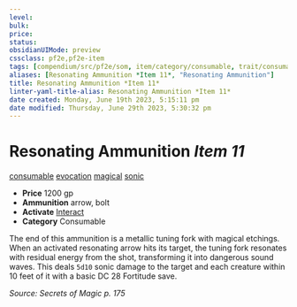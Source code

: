 ```yaml
---
level:
bulk:
price:
status:
obsidianUIMode: preview
cssclass: pf2e,pf2e-item
tags: [compendium/src/pf2e/som, item/category/consumable, trait/consumable, trait/evocation, trait/magical, trait/sonic]
aliases: [Resonating Ammunition *Item 11*, "Resonating Ammunition"]
title: Resonating Ammunition *Item 11*
linter-yaml-title-alias: Resonating Ammunition *Item 11*
date created: Monday, June 19th 2023, 5:15:11 pm
date modified: Thursday, June 29th 2023, 5:30:32 pm
---
```


# Resonating Ammunition *Item 11*

[consumable](rules/traits/consumable.md) [evocation](rules/traits/evocation.md) [magical](rules/traits/magical.md) [sonic](rules/traits/sonic.md)  

- **Price** 1200 gp
- **Ammunition** arrow, bolt
- **Activate** [Interact](rules/actions/interact.md)
- **Category** Consumable

The end of this ammunition is a metallic tuning fork with magical etchings. When an activated resonating arrow hits its target, the tuning fork resonates with residual energy from the shot, transforming it into dangerous sound waves. This deals `5d10` sonic damage to the target and each creature within 10 feet of it with a basic DC 28 Fortitude save.

*Source: Secrets of Magic p. 175*

